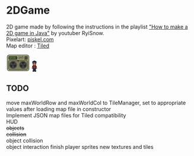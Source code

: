 # 2DGame

2D game made by following the instructions in the playlist ["How to make a 2D game in Java"](https://www.youtube.com/playlist?list=PL_QPQmz5C6WUF-pOQDsbsKbaBZqXj4qSq) by youtuber RyiSnow.\
Pixelart: [piskel.com](https://www.piskelapp.com/)\
Map editor : [Tiled](https://www.mapeditor.org/)


![alt text](src/res/objects/CasetteComputer.png)
![alt text](src/res/player/down_still.png)

## TODO
move maxWorldRow and maxWorldCol to TileManager, set to appropriate values after loading map file in constructor\
Implement JSON map files for Tiled compatibility\
HUD\
~~objects~~\
~~collision~~\
object collision\
object interaction
finish player sprites
new textures and tiles
